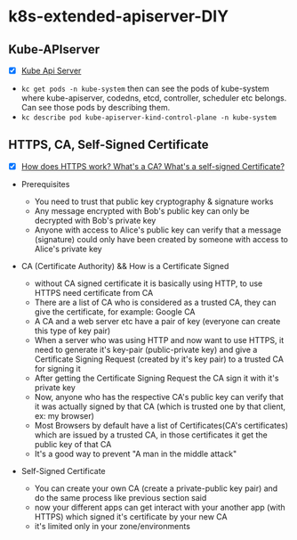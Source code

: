 # k8s-extended-apiserver-DIY




## Kube-APIserver

- [x] [Kube Api Server](https://www.youtube.com/watch?v=EJGwWP_qFVw)
- `kc get pods -n kube-system` then can see the pods of kube-system where kube-apiserver, codedns, etcd, controller, scheduler etc belongs. Can see those pods by describing them.
- `kc describe pod kube-apiserver-kind-control-plane -n kube-system`


## HTTPS, CA, Self-Signed Certificate

- [x] [How does HTTPS work? What's a CA? What's a self-signed Certificate?](https://www.youtube.com/watch?v=T4Df5_cojAs)
- Prerequisites
    - You need to trust that public key cryptography & signature works
    - Any message encrypted with Bob's public key can only be decrypted with Bob's private key
    - Anyone with access to Alice's public key can verify that a message (signature) could only have been created by someone with access to Alice's private key

- CA (Certificate Authority) && How is a Certificate Signed
    - without CA signed certificate it is basically using HTTP, to use HTTPS need certificate from CA
    - There are a list of CA who is considered as a trusted CA, they can give the certificate, for example: Google CA
    - A CA and a web server etc have a pair of key (everyone can create this type of key pair)
    - When a server who was using HTTP and now want to use HTTPS, it need to generate it's key-pair (public-private key) and give a Certificate Signing Request (created by it's key pair) to a trusted CA for signing it
    - After getting the Certificate Signing Request the CA sign it with it's private key
    - Now, anyone who has the respective CA's public key can verify that it was actually signed by that CA (which is trusted one by that client, ex: my browser)
    - Most Browsers by default have a list of Certificates(CA's certificates) which are issued by a trusted CA, in those certificates it get the public key of that CA
    - It's a good way to prevent "A man in the middle attack"
- Self-Signed Certificate
    - You can create your own CA (create a private-public key pair) and do the same process like previous section said
    - now your different apps can get interact with your another app (with HTTPS) which signed it's certificate by your new CA 
    - it's limited only in your zone/environments
